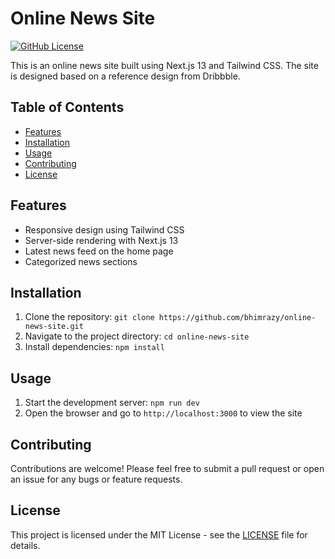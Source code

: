 # Online News Site

[![GitHub License](https://img.shields.io/github/license/bhimrazy/online-news-site)](https://github.com/bhimrazy/online-news-site/blob/main/LICENSE)

This is an online news site built using Next.js 13 and Tailwind CSS. The site is designed based on a reference design from Dribbble.

## Table of Contents

- [Features](#features)
- [Installation](#installation)
- [Usage](#usage)
- [Contributing](#contributing)
- [License](#license)

## Features

- Responsive design using Tailwind CSS
- Server-side rendering with Next.js 13
- Latest news feed on the home page
- Categorized news sections

## Installation

1. Clone the repository: `git clone https://github.com/bhimrazy/online-news-site.git`
2. Navigate to the project directory: `cd online-news-site`
3. Install dependencies: `npm install`

## Usage

1. Start the development server: `npm run dev`
2. Open the browser and go to `http://localhost:3000` to view the site

## Contributing

Contributions are welcome! Please feel free to submit a pull request or open an issue for any bugs or feature requests.

## License

This project is licensed under the MIT License - see the [LICENSE](LICENSE) file for details.
